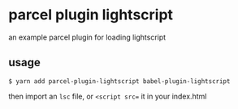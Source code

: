 # parcel plugin lightscript

an example parcel plugin for loading lightscript


## usage

```
$ yarn add parcel-plugin-lightscript babel-plugin-lightscript

```

then import an `lsc` file, or `<script src=` it in your index.html
